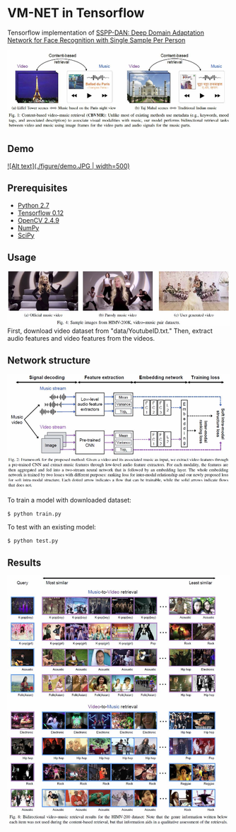 VM-NET in Tensorflow
====

Tensorflow implementation of [SSPP-DAN: Deep Domain Adaptation Network for Face Recognition with Single Sample Per Person](https://arxiv.org/abs/1704.06761)

![Alt text](./figure/concept.JPG)

Demo
-------------
[![Alt text](./figure/demo.JPG | width=500)](https://www.youtube.com/watch?v=ZyINqDMo3Fg)


Prerequisites
-------------
* [Python 2.7](https://www.python.org/downloads/)
* [Tensorflow 0.12](https://www.tensorflow.org/versions/r0.12/)
* [OpenCV 2.4.9](http://opencv.org/releases.html)
* [NumPy](http://www.numpy.org/)
* [SciPy](https://www.scipy.org/install.html)

Usage
-------------
![Alt text](./figure/video_sample.JPG)
First, download video dataset from "data/YoutubeID.txt." Then, extract audio features and video features from the videos. 


Network structure
-------------
![Alt text](./figure/framework.JPG)


To train a model with downloaded dataset:
```
$ python train.py
```

To test with an existing model:
```
$ python test.py
```

Results
-------------
![Alt text](./figure/retrieval_result.JPG)

